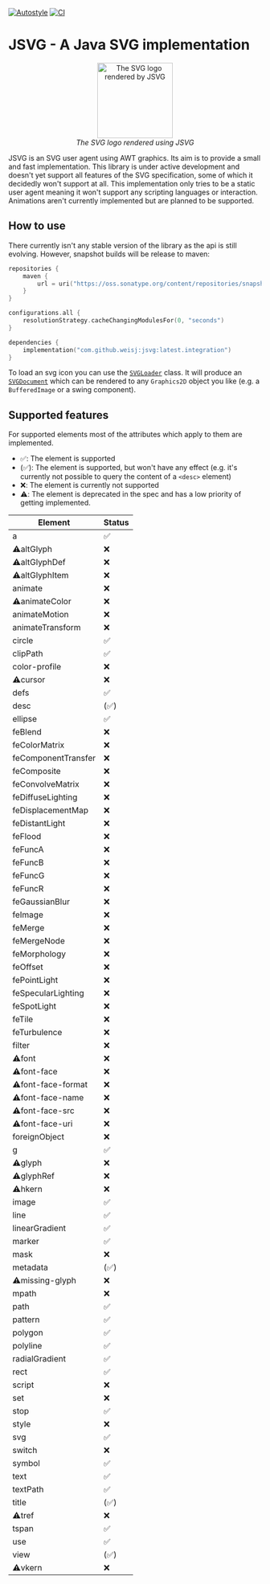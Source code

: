 [![Autostyle](https://github.com/weisJ/jsvg/actions/workflows/autostyle.yml/badge.svg)](https://github.com/weisJ/jsvg/actions/workflows/autostyle.yml)
[![CI](https://github.com/weisJ/jsvg/actions/workflows/gradle.yml/badge.svg)](https://github.com/weisJ/jsvg/actions/workflows/gradle.yml)
# JSVG - A Java SVG implementation

<p align="center">
    <img src="https://raw.githubusercontent.com/weisJ/jsvg/master/images/svg_logo.png" 
         alt="The SVG logo rendered by JSVG"
         align="center" width="150" height="150">
    <br>
    <em>The SVG logo rendered using JSVG</em>
</p>

JSVG is an SVG user agent using AWT graphics. Its aim is to provide a small and fast implementation.
This library is under active development and doesn't yet support all features of the SVG specification, some of which
it decidedly won't support at all. This implementation only tries to be a static user agent meaning it won't support any
scripting languages or interaction. Animations aren't currently implemented but are planned to be supported.

## How to use

There currently isn't any stable version of the library as the api is still evolving.
However, snapshot builds will be release to maven:
````kotlin
repositories {
    maven {
        url = uri("https://oss.sonatype.org/content/repositories/snapshots/")
    }
}

configurations.all {
    resolutionStrategy.cacheChangingModulesFor(0, "seconds")
}

dependencies {
    implementation("com.github.weisj:jsvg:latest.integration")
}
````
To load an svg icon you can use the [`SVGLoader`](https://github.com/weisJ/jsvg/blob/master/jsvg/src/main/java/com/github/weisj/jsvg/SVGLoader.java)
class. It will produce an [`SVGDocument`](https://github.com/weisJ/jsvg/blob/master/jsvg/src/main/java/com/github/weisj/jsvg/SVGDocument.java) which
can be rendered to any `Graphics2D` object you like (e.g. a `BufferedImage` or a swing component).

## Supported features

For supported elements most of the attributes which apply to them are implemented.

- :white_check_mark:: The element is supported
- (:white_check_mark:): The element is supported, but won't have any effect (e.g. it's currently not possible to query the content of a `<desc>` element)
- :x:: The element is currently not supported
- :warning:: The element is deprecated in the spec and has a low priority of getting implemented.

|Element|Status|
|-------|------|
|a|:white_check_mark:|
|:warning:altGlyph|:x:|
|:warning:altGlyphDef|:x:|
|:warning:altGlyphItem|:x:|
|animate|:x:|
|:warning:animateColor|:x:|
|animateMotion|:x:|
|animateTransform|:x:|
|circle|:white_check_mark:|
|clipPath|:white_check_mark:|
|color-profile|:x:|
|:warning:cursor|:x:|
|defs|:white_check_mark:|
|desc|(:white_check_mark:)|
|ellipse|:white_check_mark:|
|feBlend|:x:|
|feColorMatrix|:x:|
|feComponentTransfer|:x:|
|feComposite|:x:|
|feConvolveMatrix|:x:|
|feDiffuseLighting|:x:|
|feDisplacementMap|:x:|
|feDistantLight|:x:|
|feFlood|:x:|
|feFuncA|:x:|
|feFuncB|:x:|
|feFuncG|:x:|
|feFuncR|:x:|
|feGaussianBlur|:x:|
|feImage|:x:|
|feMerge|:x:|
|feMergeNode|:x:|
|feMorphology|:x:|
|feOffset|:x:|
|fePointLight|:x:|
|feSpecularLighting|:x:|
|feSpotLight|:x:|
|feTile|:x:|
|feTurbulence|:x:|
|filter|:x:|
|:warning:font|:x:|
|:warning:font-face|:x:|
|:warning:font-face-format|:x:|
|:warning:font-face-name|:x:|
|:warning:font-face-src|:x:|
|:warning:font-face-uri|:x:|
|foreignObject|:x:|
|g|:white_check_mark:|
|:warning:glyph|:x:|
|:warning:glyphRef|:x:|
|:warning:hkern|:x:|
|image|:white_check_mark:|
|line|:white_check_mark:|
|linearGradient|:white_check_mark:|
|marker|:white_check_mark:|
|mask|:x:|
|metadata|(:white_check_mark:)|
|:warning:missing-glyph|:x:|
|mpath|:x:|
|path|:white_check_mark:|
|pattern|:white_check_mark:|
|polygon|:white_check_mark:|
|polyline|:white_check_mark:|
|radialGradient|:white_check_mark:|
|rect|:white_check_mark:|
|script|:x:|
|set|:x:|
|stop|:white_check_mark:|
|style|:x:|
|svg|:white_check_mark:|
|switch|:x:|
|symbol|:white_check_mark:|
|text|:white_check_mark:|
|textPath|:white_check_mark:|
|title|(:white_check_mark:)
|:warning:tref|:x:|
|tspan|:white_check_mark:|
|use|:white_check_mark:|
|view|(:white_check_mark:)|
|:warning:vkern|:x:|

